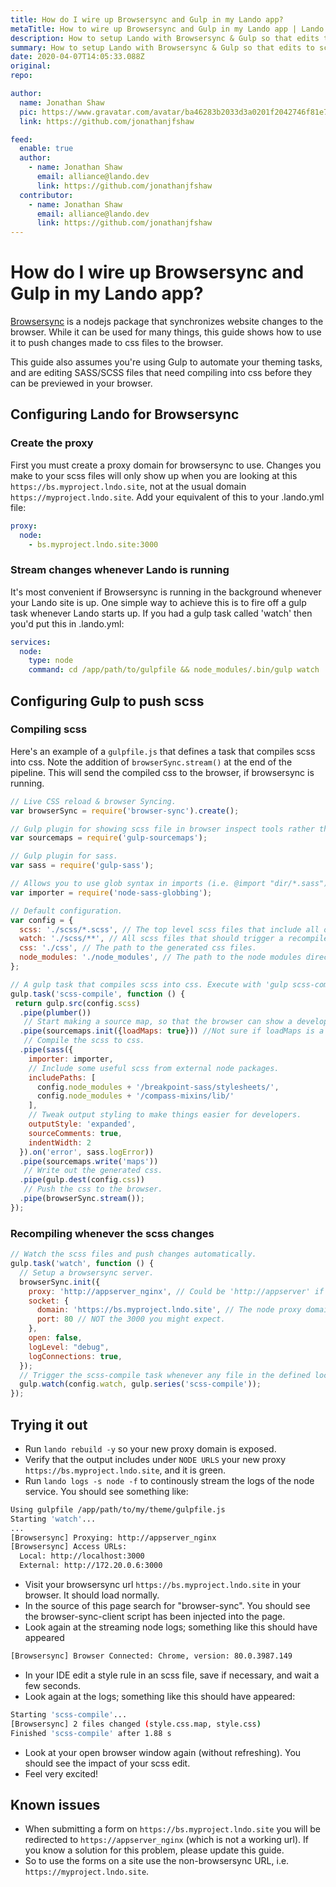 ```yaml
---
title: How do I wire up Browsersync and Gulp in my Lando app?
metaTitle: How to wire up Browsersync and Gulp in my Lando app | Lando
description: How to setup Lando with Browsersync & Gulp so that edits to scss files are reflected immediately in your browser.
summary: How to setup Lando with Browsersync & Gulp so that edits to scss files are reflected immediately in your browser.
date: 2020-04-07T14:05:33.088Z
original:
repo:

author:
  name: Jonathan Shaw
  pic: https://www.gravatar.com/avatar/ba46283b2033d3a0201f2042746f81e7
  link: https://github.com/jonathanjfshaw

feed:
  enable: true
  author:
    - name: Jonathan Shaw
      email: alliance@lando.dev
      link: https://github.com/jonathanjfshaw
  contributor:
    - name: Jonathan Shaw
      email: alliance@lando.dev
      link: https://github.com/jonathanjfshaw
---
```


# How do I wire up Browsersync and Gulp in my Lando app?

<GuideHeader test="" name="Jonathan Shaw" pic="https://www.gravatar.com/avatar/ba46283b2033d3a0201f2042746f81e7" link="https://github.com/jonathanjfshaw" />
<YouTube url="" />

[Browsersync](https://www.browsersync.io) is a nodejs package that synchronizes website changes to the browser.
While it can be used for many things, this guide shows how to use it to push changes made to css files to the browser.

This guide also assumes you're using Gulp to automate your theming tasks, and are editing SASS/SCSS files that need compiling
into css before they can be previewed in your browser.

## Configuring Lando for Browsersync

### Create the proxy

First you must create a proxy domain for browsersync to use. Changes you make to your scss files will only show up when
you are looking at this `https://bs.myproject.lndo.site`, not at the usual domain `https://myproject.lndo.site`.
Add your equivalent of this to your .lando.yml file:

```yaml
proxy:
  node:
    - bs.myproject.lndo.site:3000
```

### Stream changes whenever Lando is running
It's most convenient if Browsersync is running in the background whenever your Lando site is up.
One simple way to achieve this is to fire off a gulp task whenever Lando starts up.
If you had a gulp task called 'watch' then you'd put this in .lando.yml:

```yaml
services:
  node:
    type: node
    command: cd /app/path/to/gulpfile && node_modules/.bin/gulp watch
```

## Configuring Gulp to push scss

### Compiling scss

Here's an example of a `gulpfile.js` that defines a task that compiles scss into css.
Note the addition of `browserSync.stream()` at the end of the pipeline.
This will send the compiled css to the browser, if browsersync is running.

```js
// Live CSS reload & browser Syncing.
var browserSync = require('browser-sync').create();

// Gulp plugin for showing scss file in browser inspect tools rather than the compiled css file.
var sourcemaps = require('gulp-sourcemaps');

// Gulp plugin for sass.
var sass = require('gulp-sass');

// Allows you to use glob syntax in imports (i.e. @import "dir/*.sass"). Use as a custom importer for node-sass.
var importer = require('node-sass-globbing');

// Default configuration.
var config = {
  scss: './scss/*.scss', // The top level scss files that include all other scss.
  watch: './scss/**', // All scss files that should trigger a recompile.
  css: './css', // The path to the generated css files.
  node_modules: './node_modules', // The path to the node modules directory.
};

// A gulp task that compiles scss into css. Execute with 'gulp scss-compile'
gulp.task('scss-compile', function () {
 return gulp.src(config.scss)
  .pipe(plumber())
   // Start making a source map, so that the browser can show a developer which scss file is responsible for a css rule.
  .pipe(sourcemaps.init({loadMaps: true})) //Not sure if loadMaps is a good idea.
   // Compile the scss to css.
  .pipe(sass({
    importer: importer,
    // Include some useful scss from external node packages.
    includePaths: [
      config.node_modules + '/breakpoint-sass/stylesheets/',
      config.node_modules + '/compass-mixins/lib/'
    ],
    // Tweak output styling to make things easier for developers.
    outputStyle: 'expanded',
    sourceComments: true,
    indentWidth: 2
  }).on('error', sass.logError))
  .pipe(sourcemaps.write('maps'))
   // Write out the generated css.
  .pipe(gulp.dest(config.css))
   // Push the css to the browser.
  .pipe(browserSync.stream());
});
```

### Recompiling whenever the scss changes

```js
// Watch the scss files and push changes automatically.
gulp.task('watch', function () {
  // Setup a browsersync server.
  browserSync.init({
    proxy: 'http://appserver_nginx', // Could be 'http://appserver' if you're running apache.
    socket: {
      domain: 'https://bs.myproject.lndo.site', // The node proxy domain you defined in .lando.yaml. Must be https?
      port: 80 // NOT the 3000 you might expect.
    },
    open: false,
    logLevel: "debug",
    logConnections: true,
  });
  // Trigger the scss-compile task whenever any file in the defined location changes.
  gulp.watch(config.watch, gulp.series('scss-compile'));
});
```

## Trying it out

* Run `lando rebuild -y` so your new proxy domain is exposed.
* Verify that the output includes under `NODE URLS` your new proxy `https://bs.myproject.lndo.site`, and it is green.
* Run `lando logs -s node -f` to continously stream the logs of the node service. You should see something like:

```bash
Using gulpfile /app/path/to/my/theme/gulpfile.js
Starting 'watch'...
...
[Browsersync] Proxying: http://appserver_nginx
[Browsersync] Access URLs:
  Local: http://localhost:3000
  External: http://172.20.0.6:3000
```

* Visit your browsersync url `https://bs.myproject.lndo.site` in your browser. It should load normally.
* In the source of this page search for "browser-sync". You should see the browser-sync-client script has been injected into the page.
* Look again at the streaming node logs; something like this should have appeared

```bash
[Browsersync] Browser Connected: Chrome, version: 80.0.3987.149
```

* In your IDE edit a style rule in an scss file, save if necessary, and wait a few seconds.
* Look again at the logs; something like this should have appeared:

```bash
Starting 'scss-compile'...
[Browsersync] 2 files changed (style.css.map, style.css)
Finished 'scss-compile' after 1.88 s
```

* Look at your open browser window again (without refreshing). You should see the impact of your scss edit.
* Feel very excited!

## Known issues

* When submitting a form on `https://bs.myproject.lndo.site` you will be redirected to `https://appserver_nginx` (which is not a working url).
If you know a solution for this problem, please update this guide.
* So to use the forms on a site use the non-browsersync URL, i.e. `https://myproject.lndo.site`.


<GuideFooter test="" original="" repo=""/>
<Newsletter />
